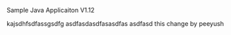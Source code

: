 
Sample Java Applicaiton V1.12

kajsdhfsdfassgsdfg
asdfasdasdfasasdfas
asdfasd
this change by peeyush
